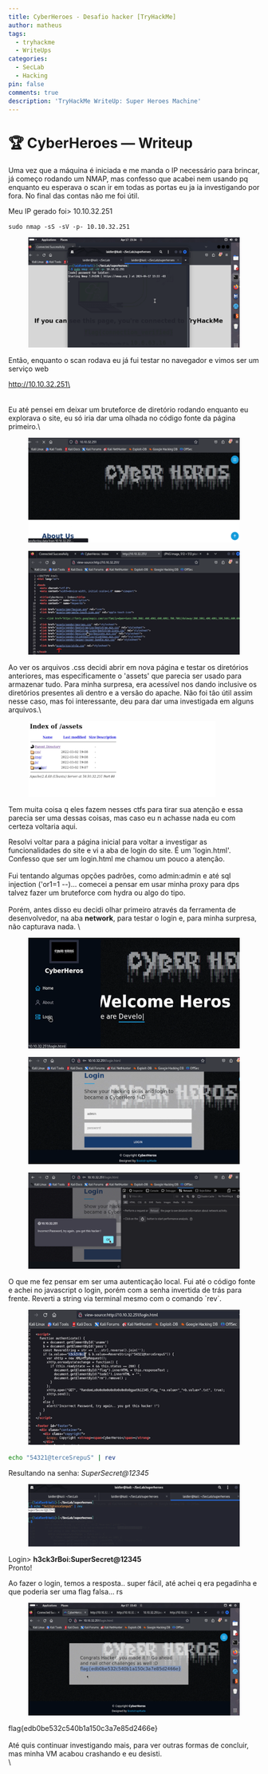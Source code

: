 ```yaml
---
title: CyberHeroes - Desafio hacker [TryHackMe]
author: matheus
tags:
  - tryhackme
  - WriteUps
categories:
  - SecLab
  - Hacking
pin: false
comments: true
description: 'TryHackMe WriteUp: Super Heroes Machine'
---
```


# 🏆 CyberHeroes — Writeup

Uma vez que a máquina é iniciada e me manda o IP necessário para brincar, já começo rodando um NMAP, mas confesso que acabei nem usando pq enquanto eu esperava o scan ir em todas as portas eu ja ia investigando por fora. No final das contas não me foi útil.

Meu IP gerado foi> 10.10.32.251

```shell-session
sudo nmap -sS -sV -p- 10.10.32.251
```

<figure><img src="../../../.gitbook/assets/image (20).png" alt=""><figcaption></figcaption></figure>

Então, enquanto o scan rodava eu já fui testar no navegador e vimos ser um serviço web

http://10.10.32.251\
\
\
\
Eu até pensei em deixar um bruteforce de diretório rodando enquanto eu explorava o site, eu só iria dar uma olhada no código fonte da página primeiro.\


<figure><img src="../../../.gitbook/assets/image (21).png" alt=""><figcaption></figcaption></figure>

<figure><img src="../../../.gitbook/assets/image (22).png" alt=""><figcaption></figcaption></figure>

Ao ver os arquivos .css decidi abrir em nova página e testar os diretórios anteriores, mas especificamente o 'assets' que parecia ser usado para armazenar tudo.  Para minha surpresa, era acessível nos dando inclusive os diretórios presentes ali dentro e a versão do apache. Não foi tão útil assim nesse caso, mas foi interessante, deu para dar uma investigada em alguns arquivos.\


<figure><img src="../../../.gitbook/assets/image (23).png" alt="" width="375"><figcaption></figcaption></figure>

Tem muita coisa q eles fazem nesses ctfs para tirar sua atenção e essa parecia ser uma dessas coisas, mas caso eu n achasse nada eu com certeza voltaria aqui.&#x20;

Resolvi voltar para a página inicial para voltar a investigar as funcionalidades do site e vi a aba de login do site. É um 'login.html'. Confesso que ser um login.html me chamou um pouco a atenção. \
\
Fui tentando algumas opções padrões, como admin:admin e até sql injection ('or1=1 --)... comecei a pensar em usar minha proxy para dps talvez fazer um bruteforce com hydra ou algo do tipo.\
\
Porém, antes disso eu decidi olhar primeiro através da ferramenta de desenvolvedor, na aba **network**, para testar o login e, para minha surpresa, não capturava nada. \


<figure><img src="../../../.gitbook/assets/image (24).png" alt=""><figcaption></figcaption></figure>

<figure><img src="../../../.gitbook/assets/image (27).png" alt=""><figcaption></figcaption></figure>

<figure><img src="../../../.gitbook/assets/image (25).png" alt=""><figcaption></figcaption></figure>

O que me fez pensar em ser uma autenticação local. Fui até o código fonte e achei no javascript o login, porém com a senha invertida de trás para frente. Reverti a string via terminal mesmo com o comando \`rev\`.



<figure><img src="../../../.gitbook/assets/image (32).png" alt=""><figcaption></figcaption></figure>

```bash
echo "54321@terceSrepuS" | rev
```

Resultando na senha: _SuperSecret@12345_

<figure><img src="../../../.gitbook/assets/image (28).png" alt=""><figcaption></figcaption></figure>

Login> **h3ck3rBoi:SuperSecret@12345**\
Pronto!

Ao fazer o login, temos a resposta.. super fácil, até achei q era pegadinha e que poderia ser uma flag falsa... rs

<figure><img src="../../../.gitbook/assets/image (29).png" alt=""><figcaption></figcaption></figure>

flag{edb0be532c540b1a150c3a7e85d2466e}\
\
Até quis continuar investigando mais, para ver outras formas de concluir, mas minha VM acabou crashando e eu desisti.\
\
